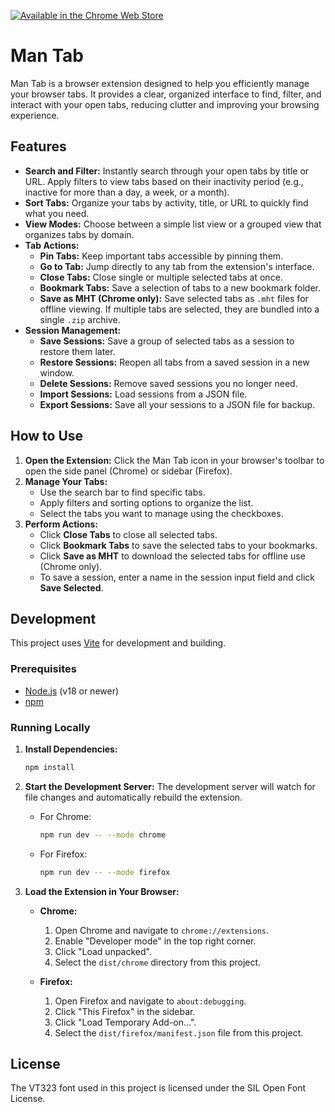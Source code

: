 <a href="https://chromewebstore.google.com/detail/man-tab/kblpjoppmghjjcbdnnffdmciipdcbgfo" title="Available in the Chrome Web Store"><img src="https://github.com/user-attachments/assets/53689556-fdda-4759-a40a-937d3645497c" alt="Available in the Chrome Web Store"></a>
<!-- TODO: Add Firefox Add-on store link -->


# Man Tab

Man Tab is a browser extension designed to help you efficiently manage your browser tabs. It provides a clear, organized interface to find, filter, and interact with your open tabs, reducing clutter and improving your browsing experience.

## Features

- **Search and Filter:** Instantly search through your open tabs by title or URL. Apply filters to view tabs based on their inactivity period (e.g., inactive for more than a day, a week, or a month).
- **Sort Tabs:** Organize your tabs by activity, title, or URL to quickly find what you need.
- **View Modes:** Choose between a simple list view or a grouped view that organizes tabs by domain.
- **Tab Actions:**
  - **Pin Tabs:** Keep important tabs accessible by pinning them.
  - **Go to Tab:** Jump directly to any tab from the extension's interface.
  - **Close Tabs:** Close single or multiple selected tabs at once.
  - **Bookmark Tabs:** Save a selection of tabs to a new bookmark folder.
  - **Save as MHT (Chrome only):** Save selected tabs as `.mht` files for offline viewing. If multiple tabs are selected, they are bundled into a single `.zip` archive.
- **Session Management:**
  - **Save Sessions:** Save a group of selected tabs as a session to restore them later.
  - **Restore Sessions:** Reopen all tabs from a saved session in a new window.
  - **Delete Sessions:** Remove saved sessions you no longer need.
  - **Import Sessions:** Load sessions from a JSON file.
  - **Export Sessions:** Save all your sessions to a JSON file for backup.

## How to Use

1.  **Open the Extension:** Click the Man Tab icon in your browser's toolbar to open the side panel (Chrome) or sidebar (Firefox).
2.  **Manage Your Tabs:**
    -   Use the search bar to find specific tabs.
    -   Apply filters and sorting options to organize the list.
    -   Select the tabs you want to manage using the checkboxes.
3.  **Perform Actions:**
    -   Click **Close Tabs** to close all selected tabs.
    -   Click **Bookmark Tabs** to save the selected tabs to your bookmarks.
    -   Click **Save as MHT** to download the selected tabs for offline use (Chrome only).
    -   To save a session, enter a name in the session input field and click **Save Selected**.

## Development

This project uses [Vite](https://vitejs.dev/) for development and building.

### Prerequisites

-   [Node.js](https://nodejs.org/) (v18 or newer)
-   [npm](https://www.npmjs.com/)

### Running Locally

1.  **Install Dependencies:**
    ```bash
    npm install
    ```

2.  **Start the Development Server:**
    The development server will watch for file changes and automatically rebuild the extension.
    -   For Chrome:
        ```bash
        npm run dev -- --mode chrome
        ```
    -   For Firefox:
        ```bash
        npm run dev -- --mode firefox
        ```

3.  **Load the Extension in Your Browser:**

    -   **Chrome:**
        1.  Open Chrome and navigate to `chrome://extensions`.
        2.  Enable "Developer mode" in the top right corner.
        3.  Click "Load unpacked".
        4.  Select the `dist/chrome` directory from this project.

    -   **Firefox:**
        1.  Open Firefox and navigate to `about:debugging`.
        2.  Click "This Firefox" in the sidebar.
        3.  Click "Load Temporary Add-on...".
        4.  Select the `dist/firefox/manifest.json` file from this project.

## License

The VT323 font used in this project is licensed under the SIL Open Font License.
